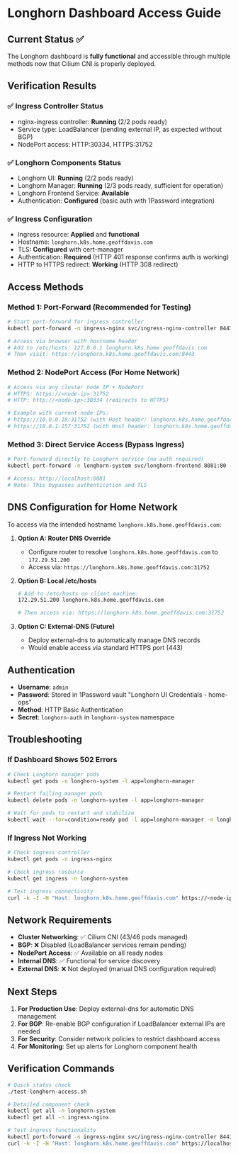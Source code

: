 # Longhorn Dashboard Access Guide

## Current Status ✅

The Longhorn dashboard is **fully functional** and accessible through multiple methods now that Cilium CNI is properly deployed.

## Verification Results

### ✅ Ingress Controller Status

- nginx-ingress controller: **Running** (2/2 pods ready)
- Service type: LoadBalancer (pending external IP, as expected without BGP)
- NodePort access: HTTP:30334, HTTPS:31752

### ✅ Longhorn Components Status

- Longhorn UI: **Running** (2/2 pods ready)
- Longhorn Manager: **Running** (2/3 pods ready, sufficient for operation)
- Longhorn Frontend Service: **Available**
- Authentication: **Configured** (basic auth with 1Password integration)

### ✅ Ingress Configuration

- Ingress resource: **Applied** and **functional**
- Hostname: `longhorn.k8s.home.geoffdavis.com`
- TLS: **Configured** with cert-manager
- Authentication: **Required** (HTTP 401 response confirms auth is working)
- HTTP to HTTPS redirect: **Working** (HTTP 308 redirect)

## Access Methods

### Method 1: Port-Forward (Recommended for Testing)

```bash
# Start port-forward for ingress controller
kubectl port-forward -n ingress-nginx svc/ingress-nginx-controller 8443:443 --address=0.0.0.0

# Access via browser with hostname header
# Add to /etc/hosts: 127.0.0.1 longhorn.k8s.home.geoffdavis.com
# Then visit: https://longhorn.k8s.home.geoffdavis.com:8443
```

### Method 2: NodePort Access (For Home Network)

```bash
# Access via any cluster node IP + NodePort
# HTTPS: https://<node-ip>:31752
# HTTP: http://<node-ip>:30334 (redirects to HTTPS)

# Example with current node IPs:
# https://10.0.0.18:31752 (with Host header: longhorn.k8s.home.geoffdavis.com)
# https://10.0.1.157:31752 (with Host header: longhorn.k8s.home.geoffdavis.com)
```

### Method 3: Direct Service Access (Bypass Ingress)

```bash
# Port-forward directly to Longhorn service (no auth required)
kubectl port-forward -n longhorn-system svc/longhorn-frontend 8081:80 --address=0.0.0.0

# Access: http://localhost:8081
# Note: This bypasses authentication and TLS
```

## DNS Configuration for Home Network

To access via the intended hostname `longhorn.k8s.home.geoffdavis.com`:

1. **Option A: Router DNS Override**

   - Configure router to resolve `longhorn.k8s.home.geoffdavis.com` to `172.29.51.200`
   - Access via: `https://longhorn.k8s.home.geoffdavis.com:31752`

2. **Option B: Local /etc/hosts**

   ```bash
   # Add to /etc/hosts on client machine:
   172.29.51.200 longhorn.k8s.home.geoffdavis.com

   # Then access via: https://longhorn.k8s.home.geoffdavis.com:31752
   ```

3. **Option C: External-DNS (Future)**
   - Deploy external-dns to automatically manage DNS records
   - Would enable access via standard HTTPS port (443)

## Authentication

- **Username**: `admin`
- **Password**: Stored in 1Password vault "Longhorn UI Credentials - home-ops"
- **Method**: HTTP Basic Authentication
- **Secret**: `longhorn-auth` in `longhorn-system` namespace

## Troubleshooting

### If Dashboard Shows 502 Errors

```bash
# Check Longhorn manager pods
kubectl get pods -n longhorn-system -l app=longhorn-manager

# Restart failing manager pods
kubectl delete pods -n longhorn-system -l app=longhorn-manager

# Wait for pods to restart and stabilize
kubectl wait --for=condition=ready pod -l app=longhorn-manager -n longhorn-system --timeout=300s
```

### If Ingress Not Working

```bash
# Check ingress controller
kubectl get pods -n ingress-nginx

# Check ingress resource
kubectl get ingress -n longhorn-system

# Test ingress connectivity
curl -k -I -H "Host: longhorn.k8s.home.geoffdavis.com" https://<node-ip>:31752
```

## Network Requirements

- **Cluster Networking**: ✅ Cilium CNI (43/46 pods managed)
- **BGP**: ❌ Disabled (LoadBalancer services remain pending)
- **NodePort Access**: ✅ Available on all ready nodes
- **Internal DNS**: ✅ Functional for service discovery
- **External DNS**: ❌ Not deployed (manual DNS configuration required)

## Next Steps

1. **For Production Use**: Deploy external-dns for automatic DNS management
2. **For BGP**: Re-enable BGP configuration if LoadBalancer external IPs are needed
3. **For Security**: Consider network policies to restrict dashboard access
4. **For Monitoring**: Set up alerts for Longhorn component health

## Verification Commands

```bash
# Quick status check
./test-longhorn-access.sh

# Detailed component check
kubectl get all -n longhorn-system
kubectl get all -n ingress-nginx

# Test ingress functionality
kubectl port-forward -n ingress-nginx svc/ingress-nginx-controller 8443:443 &
curl -k -I -H "Host: longhorn.k8s.home.geoffdavis.com" https://localhost:8443
```
